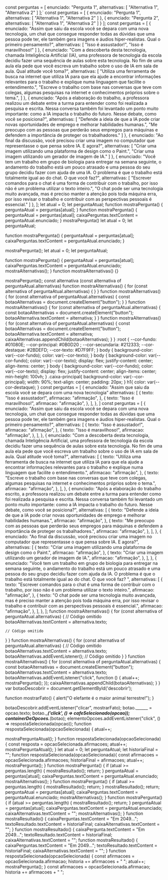 const perguntas = [
    enunciado: "Pergunta 1",
    alternativas: [
"Alternativa 1",
"Alternativa 2"
]
   ];`
const perguntas = [
    {
        enunciado: "Pergunta 1",
        alternativas: [
            "Alternativa 1",
            "Alternativa 2"
        ]
    },
    {
        enunciado: "Pergunta 2",
        alternativas: [
            "Alternativa 1",
            "Alternativa 2"
        ]
    }
];
const perguntas = [
    {
        enunciado: "Assim que saiu da escola você se depara com uma nova tecnologia, um chat que consegue responder todas as dúvidas que uma pessoa pode ter, ele também gera imagens e áudios hiper-realistas. Qual o primeiro pensamento?",
        alternativas: [
            "Isso é assustador!",
            "Isso é maravilhoso!"
        ]
    },
    {
        enunciado: "Com a descoberta desta tecnologia, chamada Inteligência Artificial (IA), uma professora de tecnologia da escola decidiu fazer uma sequência de aulas sobre esta tecnologia. No fim de uma aula ela pede que você escreva um trabalho sobre o uso de IA em sala de aula. Qual atitude você toma?",
        alternativas: [
            "Utiliza uma ferramenta de busca na internet que utiliza IA para que ela ajude a encontrar informações relevantes para o trabalho e explique numa linguagem que facilite o entendimento.",
            "Escreve o trabalho com base nas conversas que teve com colegas, algumas pesquisas na internet e conhecimentos próprios sobre o tema.",
        ]
    },
    {
        enunciado: "Após a elaboração do trabalho, a professora realizou um debate entre a turma para entender como foi realizada a pesquisa e escrita. Nessa conversa também foi levantado um ponto muito importante: como a IA impacta o trabalho do futuro. Nesse debate, como você se posiciona?",
        alternativas: [
            "Defende a ideia de que a IA pode criar novas oportunidades de emprego e melhorar habilidades humanas.",
            "Me preocupo com as pessoas que perderão seus empregos para máquinas e defendem a importância de proteger os trabalhadores."
        ]
    },
    {
        enunciado: "Ao final da discussão, você precisou criar uma imagem no computador que representasse o que pensa sobre IA. E agora?",
        alternativas: [
            "Criar uma imagem utilizando uma plataforma de design como o Paint.",
            "Criar uma imagem utilizando um gerador de imagem de IA."
        ]
    },
    {
        enunciado: "Você tem um trabalho em grupo de biologia para entregar na semana seguinte, o andamento do trabalho está um pouco atrasado e uma pessoa do seu grupo decidiu fazer com ajuda de uma IA. O problema é que o trabalho está totalmente igual ao do chat. O que você faz?",
        alternativas: [
           "Escrever comandos para o chat é uma forma de contribuir com o trabalho, por isso não é um problema utilizar o texto inteiro.",
            "O chat pode ser uma tecnologia muito avançada, mas é preciso manter a atenção pois toda máquina erra, por isso revisar o trabalho e contribuir com as perspectivas pessoais é essencial."
        ]
    },
];
let atual = 0;
let perguntaAtual;
function mostraPergunta() {
    perguntaAtual = perguntas[atual];
}
function mostraPergunta() {
    perguntaAtual = perguntas[atual];
    caixaPerguntas.textContent = perguntaAtual.enunciado;
}
mostraPergunta()
let atual = 0;
let perguntaAtual;

function mostraPergunta() {
  perguntaAtual = perguntas[atual];
  caixaPerguntas.textContent = perguntaAtual.enunciado;
}

mostraPergunta();
let atual = 0;
let perguntaAtual;

function mostraPergunta() {
  perguntaAtual = perguntas[atual];
  caixaPerguntas.textContent = perguntaAtual.enunciado;
  mostraAlternativas();
}
function mostraAlternativas() {}

mostraPergunta();
const alternativa
(const alternativa of perguntaAtual.alternativas)
function mostraAlternativas() {
  for (const alternativa of perguntaAtual.alternativas) {
  }
}
function mostraAlternativas() {
  for (const alternativa of perguntaAtual.alternativas) {
    const botaoAlternativas = document.createElement("button");
  }
}
function mostraAlternativas() {
  for (const alternativa of perguntaAtual.alternativas) {
    const botaoAlternativas = document.createElement("button");
    botaoAlternativa.textContent = alternativa;
  }
}
function mostraAlternativas() {
  for (const alternativa of perguntaAtual.alternativas) {
    const botaoAlternativas = document.createElement("button");
    botaoAlternativa.textContent = alternativa;
    caixaAlternativas.appendChild(botaoAlternativas);
  }
}
:root {
  --cor-fundo: #01080E;
  --cor-principal: #0B0D20 ;
  --cor-secundaria: #212333;
  --cor-destaque: #2BDEFD;
  --cor-texto: #D7F9FF;
}
body {
  background-color: var(--cor-fundo);
  color: var(--cor-texto);
}
body {
  background-color: var(--cor-fundo);
  color: var(--cor-texto);
  display: flex;
  justify-content: center;
  align-items: center;
}
body {
  background-color: var(--cor-fundo);
  color: var(--cor-texto);
  display: flex;
  justify-content: center;
  align-items: center;
  min-height: 100vh;
}
.caixa-principal{
  background-color: var(--cor-principal);
  width: 90%;
  text-align: center;
  padding: 20px;
}
h1{
 color: var(--cor-destaque);
}
const perguntas = [
  {
    enunciado:
      "Assim que saiu da escola você se depara com uma nova tecnologia”
    alternativas: [
      {
        texto: "Isso é assustador!",
        afirmacao: "afirmação",
      },
      {
        texto: "Isso é maravilhoso!",
        afirmacao: "afirmação",
      },
    ],
  },
]
const perguntas = [
  {
    enunciado:
      "Assim que saiu da escola você se depara com uma nova tecnologia, um chat que consegue responder todas as dúvidas que uma pessoa pode ter, ele também gera imagens e áudios hiper-realistas. Qual o primeiro pensamento?",
    alternativas: [
      {
        texto: "Isso é assustador!",
        afirmacao: "afirmação",
      },
      {
        texto: "Isso é maravilhoso!",
        afirmacao: "afirmação",
      },
    ],
  },
  {
    enunciado:
      "Com a descoberta desta tecnologia, chamada Inteligência Artificial, uma professora de tecnologia da escola decidiu fazer uma sequência de aulas sobre esta tecnologia. No fim de uma aula ela pede que você escreva um trabalho sobre o uso de IA em sala de aula. Qual atitude você toma?",
    alternativas: [
      {
        texto:
          "Utiliza uma ferramenta de busca na internet que utiliza IA para que ela ajude a encontrar informações relevantes para o trabalho e explique numa linguagem que facilite o entendimento.",
        afirmacao: "afirmação",
      },
      {
        texto:
          "Escreve o trabalho com base nas conversas que teve com colegas, algumas pesquisas na internet e conhecimentos próprios sobre o tema.",
        afirmacao: "afirmação",
      },
    ],
  },
  {
    enunciado:
      "Após a elaboração do trabalho escrito, a professora realizou um debate entre a turma para entender como foi realizada a pesquisa e escrita. Nessa conversa também foi levantado um ponto muito importante: como a IA impacta o trabalho do futuro. Nesse debate, como você se posiciona?",
    alternativas: [
      {
        texto:
          "Defende a ideia de que a IA pode criar novas oportunidades de emprego e melhorar habilidades humanas.",
        afirmacao: "afirmação",
      },
      {
        texto:
          "Me preocupo com as pessoas que perderão seus empregos para máquinas e defendem a importância de proteger os trabalhadores.",
        afirmacao: "afirmação",
      },
    ],
  },
  {
    enunciado:
      "Ao final da discussão, você precisou criar uma imagem no computador que representasse o que pensa sobre IA. E agora?",
    alternativas: [
      {
        texto:
          "Criar uma imagem utilizando uma plataforma de design como o Paint.",
        afirmacao: "afirmação",
      },
      {
        texto: "Criar uma imagem utilizando um gerador de imagem de IA.",
        afirmacao: "afirmação",
      },
    ],
  },
  {
    enunciado:
      "Você tem um trabalho em grupo de biologia para entregar na semana seguinte, o andamento do trabalho está um pouco atrasado e uma pessoa do seu grupo decidiu fazer com ajuda da IA. O problema é que o trabalho está totalmente igual ao do chat. O que você faz? ",
    alternativas: [
      {
        texto:
          "Escrever comandos para o chat é uma forma de contribuir com o trabalho, por isso não é um problema utilizar o texto inteiro.",
        afirmacao: "afirmação",
      },
      {
        texto:
          "O chat pode ser uma tecnologia muito avançada, mas é preciso manter a atenção pois toda máquina erra, por isso revisar o trabalho e contribuir com as perspectivas pessoais é essencial.",
        afirmacao: "afirmação",
      },
    ],
  },
];
function mostraAlternativas() {
  for (const alternativa of perguntaAtual.alternativas) {
    // Código omitido
    botaoAlternativas.textContent = alternativa.texto;

    // Código omitido
  }
}
function mostraAlternativas() {
  for (const alternativa of perguntaAtual.alternativas) {
    // Código omitido
    botaoAlternativas.textContent = alternativa.texto;
    botaoAlternativas.addEventListener();
    // Código omitido
  }
}
function mostraAlternativas() {
  for (const alternativa of perguntaAtual.alternativas) {
    const botaoAlternativas = document.createElement("button");
    botaoAlternativas.textContent = alternativa.texto;
    botaoAlternativas.addEventListener("click", function () {
      atual++;
      mostraPergunta();
    });
    caixaAlternativas.appendChild(botaoAlternativas);
  }
}
var botaoDescobrir = document.getElementById('descobrir');

function mostrarFato() {
    alert("O elefante é o maior animal terrestre!");
}

botaoDescobrir.addEventListener("clicar", mostrarFato);
botao.______ = opcao.texto;
botao.__________('click', () => cafeSelecionado(opcao));
containerDeOpcoes._________(botao);
elementoOpcoes.addEventListener("click", () => respostaSelecionada(opcao));
function respostaSelecionada(opcaoSelecionada) {
 atual++;

 mostraPerguntaAtual();
}
function respostaSelecionada(opcaoSelecionada) {
 const resposta = opcaoSelecionada.afirmacoes;
 atual++;
 mostraPerguntaAtual();
}
let atual = 0;
let perguntaAtual;
let historiaFinal = "";
function respostaSelecionada(opcaoSelecionada){
    const afirmacoes = opcaoSelecionada.afirmacoes;
    historiaFinal = afirmacoes;
    atual++;
    mostraPergunta();
}
function mostraPergunta() {
  if (atual >= perguntas.length) {
    mostraResultado();
    return;
  }
  perguntaAtual = perguntas[atual];
  caixaPerguntas.textContent = perguntaAtual.enunciado;
  mostraAlternativas();
}
function mostraPergunta() {
if (atual >= perguntas.length) {
  mostraResultado();
  return;
}
mostraResultado();
return;
perguntaAtual = perguntas[atual];
caixaPerguntas.textContent = perguntaAtual.enunciado;
mostraAlternativas();
}
function mostraPergunta() {
  if (atual >= perguntas.length) {
    mostraResultado();
    return;
  }
  perguntaAtual = perguntas[atual];
  caixaPerguntas.textContent = perguntaAtual.enunciado;
  caixaAlternativas.textContent = "";
  mostraAlternativas();
}
function mostraResultado() {
    caixaPerguntas.textContent = "Em 2049...";
    textoResultado.textContent = historiaFinal;
    caixaAlternativas.textContent = "";
}
function mostraResultado() {
caixaPergunta.textContent = "Em 2049…";
textoResultado.textContent = historiaFinal;
caixaAlternativas.textContent = "";
function mostraResultado() {
    caixaPerguntas.textContent = "Em 2049...";
    textoResultado.textContent = historiaFinal;
    caixaAlternativas.textContent = "";
}
function respostaSelecionada(opcaoSelecionada) {
    const afirmacoes = opcaoSelecionada.afirmacao;
    historia += afirmacoes + " ";
    atual++;
   mostraPergunta();
}
const afirmacoes = opcaoSelecionada.afirmacao;
historia += afirmacoes + " ";
